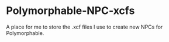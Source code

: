 Polymorphable-NPC-xcfs
======================

A place for me to store the .xcf files I use to create new NPCs for Polymorphable.